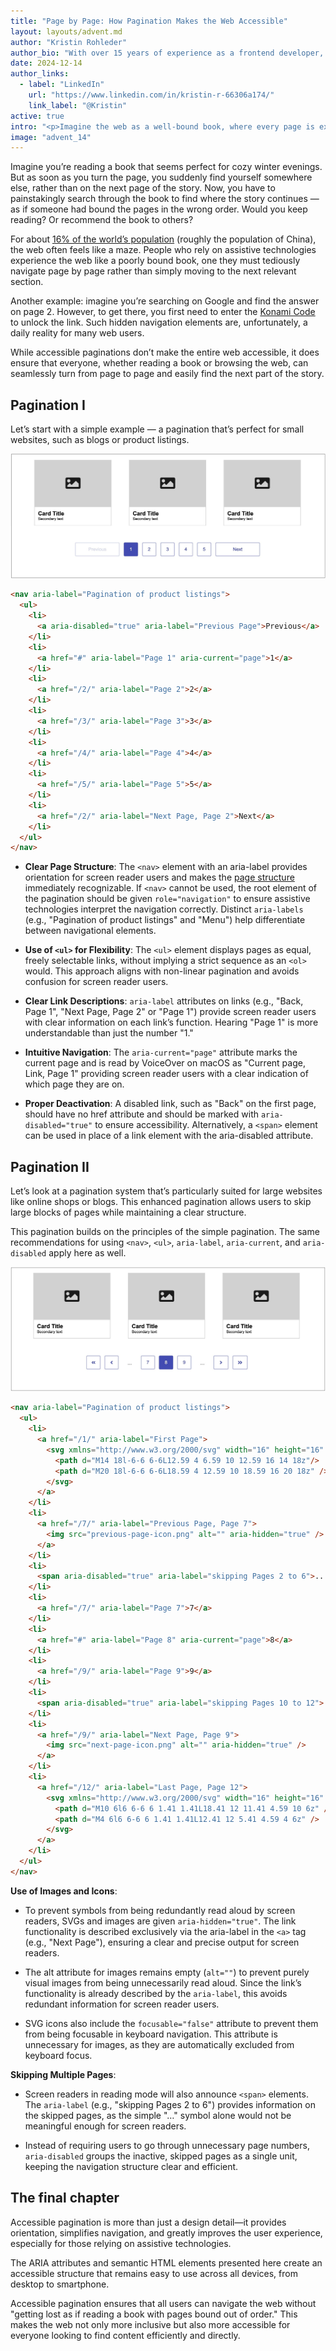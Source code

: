 ```yaml
---
title: "Page by Page: How Pagination Makes the Web Accessible"
layout: layouts/advent.md
author: "Kristin Rohleder"
author_bio: "With over 15 years of experience as a frontend developer, Kristin brings extensive expertise in designing accessible web applications. She holds a Bachelor of Science in Media Informatics from the University of Applied Sciences Bremen and works in interdisciplinary teams within agile project environments. For more than 5 years, she has been advising colleagues and clients on accessibility—from integration into complex online stores to the implementation and testing of accessible websites."
date: 2024-12-14
author_links:
  - label: "LinkedIn"
    url: "https://www.linkedin.com/in/kristin-r-66306a174/"
    link_label: "@Kristin"
active: true
intro: "<p>Imagine the web as a well-bound book, where every page is exactly where you expect it to be—accessible pagination makes that possible. Discover how thoughtful page navigation can open the web to everyone and transform the user experience into a seamless journey.</p>"
image: "advent_14"
---
```

<!-- MM: Thanks, Kristin. I like the topic and I like the post. I just have the feeling that you haven't tested both solutions properly with different screen readers. Testing with VO on desktop isn't enough. Generelly, the results it gives differ a lot from NVDA and JAWS and it's far from being the most used SR: https://webaim.org/projects/screenreadersurvey10/#browsercombos
Please test with other software and adapt the code and descriptions accordingly.  -->

<!-- SS: I really like the topic of the post, but I think the amount of aria- usage in the example code needs/can be reduced. I think MM and KS have already pointed out the detailed changes necessary in the example codes. -->

Imagine you’re reading a book that seems perfect for cozy winter evenings. But as soon as you turn the page, you suddenly find yourself somewhere else, rather than on the next page of the story. Now, you have to painstakingly search through the book to find where the story continues — as if someone had bound the pages in the wrong order.
Would you keep reading? Or recommend the book to others?

For about [16% of the world’s population](https://www.who.int/news-room/fact-sheets/detail/disability-and-health#:~:text=Key%20facts,1%20in%206%20of%20us.) (roughly the population of China), the web often feels like a maze. People who rely on assistive technologies experience the web like a poorly bound book, one they must tediously navigate page by page rather than simply moving to the next relevant section.

Another example: imagine you’re searching on Google and find the answer on page 2. However, to get there, you first need to enter the [Konami Code](https://de.wikipedia.org/wiki/Konami-Code) to unlock the link. Such hidden navigation elements are, unfortunately, a daily reality for many web users.
<!-- MM: What exactly do you mean by "hidden navigation". Can you give me an actual example? because SERPs on google are accessible, right? -->

While accessible paginations don’t make the entire web accessible, it does ensure that everyone, whether reading a book or browsing the web, can seamlessly turn from page to page and easily find the next part of the story.

## Pagination I

Let’s start with a simple example — a pagination that’s perfect for small websites, such as blogs or product listings.

![image](paginationI.jpg)

```html
<nav aria-label="Pagination of product listings">
  <ul>
    <li>
      <a aria-disabled="true" aria-label="Previous Page">Previous</a>
    </li>
    <li>
      <a href="#" aria-label="Page 1" aria-current="page">1</a>
    </li>
    <li>
      <a href="/2/" aria-label="Page 2">2</a>
    </li>
    <li>
      <a href="/3/" aria-label="Page 3">3</a>
    </li>
    <li>
      <a href="/4/" aria-label="Page 4">4</a>
    </li>
    <li>
      <a href="/5/" aria-label="Page 5">5</a>
    </li>
    <li>
      <a href="/2/" aria-label="Next Page, Page 2">Next</a>
    </li>
  </ul>
</nav>
```

* **Clear Page Structure**: The `<nav>` element with an aria-label provides orientation for screen reader users and makes the [page structure](https://www.htmhell.dev/tips/landmarks/) immediately recognizable. If `<nav>` cannot be used, the root element of the pagination should be given `role="navigation"` to ensure assistive technologies interpret the navigation correctly. Distinct `aria-labels` (e.g., "Pagination of product listings" and "Menu") help differentiate between navigational elements.
<!-- MM: Is there a reason you prefer "Pagination of product listings" over something like "More results"? "Pagination" sounds so technical. -->
* **Use of `<ul>` for Flexibility**: The `<ul>` element displays pages as equal, freely selectable links, without implying a strict sequence as an `<ol>` would. This approach aligns with non-linear pagination and avoids confusion for screen reader users.
<!-- MM: That doesn't really make sense to me. The links are in the context of the pagination in a strict order (page 1, page 2, page 3,..). How would using an ol confuse screen reader users? -->
* **Clear Link Descriptions**: `aria-label` attributes on links (e.g., "Back, Page 1", "Next Page, Page 2" or "Page 1") provide screen reader users with clear information on each link’s function. Hearing "Page 1" is more understandable than just the number "1."
<!-- MM: But technically it fails 2.5.3, no? https://www.w3.org/WAI/WCAG22/quickref/?showtechniques=253#label-in-name -->
* **Intuitive Navigation**: The `aria-current="page"` attribute marks the current page and is read by VoiceOver on macOS as "Current page, Link, Page 1" providing screen reader users with a clear indication of which page they are on.
<!-- MM: Can you please use a more general phrasing instead of mentioning VO explicitly? Readers may think that it only works in VO. -->
* **Proper Deactivation**: A disabled link, such as "Back" on the first page, should have no href attribute and should be marked with `aria-disabled="true"` to ensure accessibility. Alternatively, a `<span>` element can be used in place of a link element with the aria-disabled attribute.
<!-- MM: What does "ensure accessibility" mean? Why do you remove href and combine it with aria-disabled? Why not use disabled? -->

## Pagination II

Let’s look at a pagination system that’s particularly suited for large websites like online shops or blogs. This enhanced pagination allows users to skip large blocks of pages while maintaining a clear structure.

This pagination builds on the principles of the simple pagination. The same recommendations for using `<nav>`, `<ul>`, `aria-label`, `aria-current`, and `aria-disabled` apply here as well.

![image](paginationII.jpg)

```html
<nav aria-label="Pagination of product listings">
  <ul>
    <li>
      <a href="/1/" aria-label="First Page">
        <svg xmlns="http://www.w3.org/2000/svg" width="16" height="16" aria-hidden="true" focusable="false" viewBox="0 0 24 24">
          <path d="M14 18l-6-6 6-6L12.59 4 6.59 10 12.59 16 14 18z"/>
          <path d="M20 18l-6-6 6-6L18.59 4 12.59 10 18.59 16 20 18z" />
        </svg>
      </a>
    </li>
    <li>
      <a href="/7/" aria-label="Previous Page, Page 7">
        <img src="previous-page-icon.png" alt="" aria-hidden="true" />
      </a>
    </li>
    <li>
      <span aria-disabled="true" aria-label="skipping Pages 2 to 6">...</span>
    </li>
    <li>
      <a href="/7/" aria-label="Page 7">7</a>
    </li>
    <li>
      <a href="#" aria-label="Page 8" aria-current="page">8</a>
    </li>
    <li>
      <a href="/9/" aria-label="Page 9">9</a>
    </li>
    <li>
      <span aria-disabled="true" aria-label="skipping Pages 10 to 12">...</span>
    </li>
    <li>
      <a href="/9/" aria-label="Next Page, Page 9">
        <img src="next-page-icon.png" alt="" aria-hidden="true" />
      </a>
    </li>
    <li>
      <a href="/12/" aria-label="Last Page, Page 12">
        <svg xmlns="http://www.w3.org/2000/svg" width="16" height="16" aria-hidden="true" focusable="false" viewBox="0 0 24 24">
          <path d="M10 6l6 6-6 6 1.41 1.41L18.41 12 11.41 4.59 10 6z" />
          <path d="M4 6l6 6-6 6 1.41 1.41L12.41 12 5.41 4.59 4 6z" />
        </svg>
      </a>
    </li>
  </ul>
</nav>
```

**Use of Images and Icons**:

* To prevent symbols from being redundantly read aloud by screen readers, SVGs and images are given `aria-hidden="true"`. The link functionality is described exclusively via the aria-label in the `<a>` tag (e.g., "Next Page"), ensuring a clear and precise output for screen readers.
<!-- MM: Why aria-label and not visually hidden text? -->
<!-- KS: This is my primary question throughout this post. Text content
     of `<a>` elements is very well understood as an accessible name,
     and should be preferred over aria- attributes. -->
* The alt attribute for images remains empty (`alt=""`) to prevent purely visual images from being unnecessarily read aloud. Since the link’s functionality is already described by the `aria-label`, this avoids redundant information for screen reader users.
<!-- MM: But instead of the aria-label you could use the alt, no? Why is aria-label better? -->
<!-- MM: Why the extra aria-hidden=true in the code example? -->
* SVG icons also include the `focusable="false"` attribute to prevent them from being focusable in keyboard navigation. This attribute is unnecessary for images, as they are automatically excluded from keyboard focus.
<!-- MM: Do you know if there's a browser or a situation where this is still the case? Afaik SVGs only use to be focusable in IE 11. -->

**Skipping Multiple Pages**:

* Screen readers in reading mode will also announce `<span>` elements. The `aria-label` (e.g., "skipping Pages 2 to 6") provides information on the skipped pages, as the simple "…" symbol alone would not be meaningful enough for screen readers.
<!-- MM: aria-disabled is not supposed be used with generic elements: https://www.w3.org/TR/wai-aria/#aria-disabled -->
<!-- MM: aria-label is not allowed on generic elements: https://www.w3.org/TR/html-aria/#docconformance-naming -->
* Instead of requiring users to go through unnecessary page numbers, `aria-disabled` groups the inactive, skipped pages as a single unit, keeping the navigation structure clear and efficient.
<!-- MM: NVDA ignores the span entirely and just announces an empty bullet -->

## The final chapter

Accessible pagination is more than just a design detail—it provides orientation, simplifies navigation, and greatly improves the user experience, especially for those relying on assistive technologies.

The ARIA attributes and semantic HTML elements presented here create an accessible structure that remains easy to use across all devices, from desktop to smartphone.

Accessible pagination ensures that all users can navigate the web without "getting lost as if reading a book with pages bound out of order."  This makes the web not only more inclusive but also more accessible for everyone looking to find content efficiently and directly.
